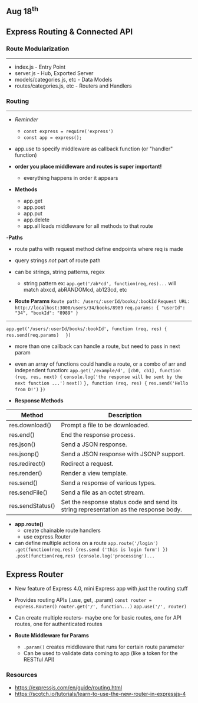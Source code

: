 ## Aug 18<sup>th</sup>
## Express Routing & Connected API

### Route Modularization
***
- index.js - Entry Point
- server.js - Hub, Exported Server
- models/categories.js, etc - Data Models
- routes/categories.js, etc - Routers and Handlers

### Routing
***
- *Reminder*
  - `const express = require('express')`
  - `const app = express();`
- app.use to specify middleware as callback function (or "handler" function)
- **order you place middleware and routes is super important!**
  - everything happens in order it appears

- **Methods**
  - app.get
  - app.post
  - app.put
  - app.delete
  - app.all loads middleware for all methods to that route

-**Paths**
  - route paths with request method define endpoints where req is made
  - query strings *not* part of route path
  - can be strings, string patterns, regex
    - string pattern ex: `app.get('/ab*cd', function(req,res)...` will match abxcd, abRANDOMcd, ab123cd, etc

- **Route Params**
`Route path: /users/:userId/books/:bookId`
`Request URL: http://localhost:3000/users/34/books/8989`
`req.params: { "userId": "34", "bookId": "8989" }`
***
`app.get('/users/:userId/books/:bookId', function (req, res) {`
   `res.send(req.params)  `
`})`
- more than one callback can handle a route, but need to pass in next param
- even an array of functions could handle a route, or a combo of arr and independent function:
`app.get('/example/d', [cb0, cb1], function (req, res, next) {`
  `console.log('the response will be sent by the next function ...')`
  `next()`
`}, function (req, res) {`
  `res.send('Hello from D!')`
`})`

- **Response Methods**

| Method | Description|
| ------ | ---------- |
| res.download() |	Prompt a file to be downloaded. |
| res.end() |	End the response process. |
| res.json() |	Send a JSON response. |
| res.jsonp() |	Send a JSON response with JSONP support. |
| res.redirect() |	Redirect a request. |
| res.render() |	Render a view template. |
| res.send() |	Send a response of various types. |
| res.sendFile() |	Send a file as an octet stream. |
| res.sendStatus() |	Set the response status code and send its string representation as the response body. |

- **app.route()**
  - create chainable route handlers
  - use express.Router
- can define multiple actions on a route
`app.route('/login')`
  `.get(function(req,res) {res.send ('this is login form') })`
  `.post(function(req,res) {console.log('processing')...`

## Express Router
- New feature of Express 4.0, mini Express app with *just* the routing stuff
- Provides routing APIs (.use, get, .param)
`const router = express.Router()`
`router.get('/', function...)`
`app.use('/', router)`
- Can create multiple routers- maybe one for basic routes, one for API routes, one for authenticated routes

- **Route Middleware for Params**
  - `.param()` creates middleware that runs for certain route parameter
  - Can be used to validate data coming to app (like a token for the RESTful API)
### Resources
- https://expressjs.com/en/guide/routing.html
- https://scotch.io/tutorials/learn-to-use-the-new-router-in-expressjs-4
